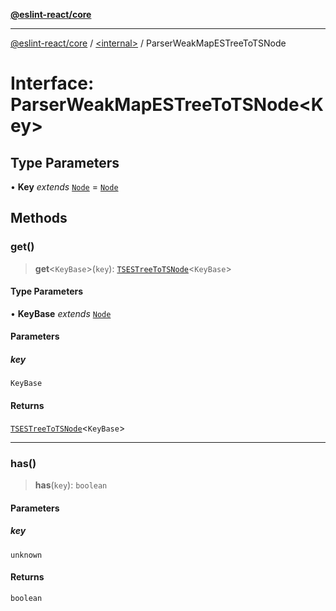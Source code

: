 [**@eslint-react/core**](../../README.md)

***

[@eslint-react/core](../../README.md) / [\<internal\>](../README.md) / ParserWeakMapESTreeToTSNode

# Interface: ParserWeakMapESTreeToTSNode\<Key\>

## Type Parameters

• **Key** *extends* [`Node`](../type-aliases/Node.md) = [`Node`](../type-aliases/Node.md)

## Methods

### get()

> **get**\<`KeyBase`\>(`key`): [`TSESTreeToTSNode`](../type-aliases/TSESTreeToTSNode.md)\<`KeyBase`\>

#### Type Parameters

• **KeyBase** *extends* [`Node`](../type-aliases/Node.md)

#### Parameters

##### key

`KeyBase`

#### Returns

[`TSESTreeToTSNode`](../type-aliases/TSESTreeToTSNode.md)\<`KeyBase`\>

***

### has()

> **has**(`key`): `boolean`

#### Parameters

##### key

`unknown`

#### Returns

`boolean`
